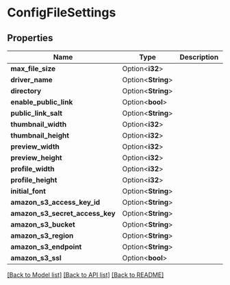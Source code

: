 # ConfigFileSettings

## Properties

Name | Type | Description | Notes
------------ | ------------- | ------------- | -------------
**max_file_size** | Option<**i32**> |  | [optional]
**driver_name** | Option<**String**> |  | [optional]
**directory** | Option<**String**> |  | [optional]
**enable_public_link** | Option<**bool**> |  | [optional]
**public_link_salt** | Option<**String**> |  | [optional]
**thumbnail_width** | Option<**i32**> |  | [optional]
**thumbnail_height** | Option<**i32**> |  | [optional]
**preview_width** | Option<**i32**> |  | [optional]
**preview_height** | Option<**i32**> |  | [optional]
**profile_width** | Option<**i32**> |  | [optional]
**profile_height** | Option<**i32**> |  | [optional]
**initial_font** | Option<**String**> |  | [optional]
**amazon_s3_access_key_id** | Option<**String**> |  | [optional]
**amazon_s3_secret_access_key** | Option<**String**> |  | [optional]
**amazon_s3_bucket** | Option<**String**> |  | [optional]
**amazon_s3_region** | Option<**String**> |  | [optional]
**amazon_s3_endpoint** | Option<**String**> |  | [optional]
**amazon_s3_ssl** | Option<**bool**> |  | [optional]

[[Back to Model list]](../README.md#documentation-for-models) [[Back to API list]](../README.md#documentation-for-api-endpoints) [[Back to README]](../README.md)


